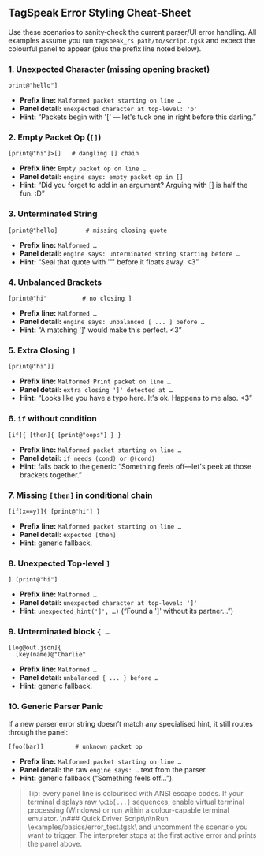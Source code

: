 ## TagSpeak Error Styling Cheat‑Sheet

Use these scenarios to sanity‑check the current parser/UI error handling. All examples assume you run `tagspeak_rs path/to/script.tgsk` and expect the colourful panel to appear (plus the prefix line noted below).

### 1. Unexpected Character (missing opening bracket)

```tgsk
print@"hello"]
```

- **Prefix line:** `Malformed packet starting on line …`
- **Panel detail:** `unexpected character at top-level: 'p'`
- **Hint:** “Packets begin with '[' — let's tuck one in right before this darling.”

### 2. Empty Packet Op (`[]`)

```tgsk
[print@"hi"]>[]   # dangling [] chain
```

- **Prefix line:** `Empty packet op on line …`
- **Panel detail:** `engine says: empty packet op in []`
- **Hint:** “Did you forget to add in an argument? Arguing with [] is half the fun. :D”

### 3. Unterminated String

```tgsk
[print@"hello]        # missing closing quote
```

- **Prefix line:** `Malformed …`
- **Panel detail:** `engine says: unterminated string starting before …`
- **Hint:** “Seal that quote with '"' before it floats away. <3”

### 4. Unbalanced Brackets

```tgsk
[print@"hi"          # no closing ]
```

- **Prefix line:** `Malformed …`
- **Panel detail:** `engine says: unbalanced [ ... ] before …`
- **Hint:** “A matching ']' would make this perfect. <3”

### 5. Extra Closing `]`

```tgsk
[print@"hi"]]
```

- **Prefix line:** `Malformed Print packet on line …`
- **Panel detail:** `extra closing ']' detected at …`
- **Hint:** “Looks like you have a typo here. It's ok. Happens to me also. <3”

### 6. `if` without condition

```tgsk
[if]{ [then]{ [print@"oops"] } }
```

- **Prefix line:** `Malformed packet starting on line …`
- **Panel detail:** `if needs (cond) or @(cond)`
- **Hint:** falls back to the generic “Something feels off—let's peek at those brackets together.”

### 7. Missing `[then]` in conditional chain

```tgsk
[if(x==y)]{ [print@"hi"] }
```

- **Prefix line:** `Malformed packet starting on line …`
- **Panel detail:** `expected [then]`
- **Hint:** generic fallback.

### 8. Unexpected Top‑level `]`

```tgsk
] [print@"hi"]
```

- **Prefix line:** `Malformed …`
- **Panel detail:** `unexpected character at top-level: ']'`
- **Hint:** `unexpected_hint(']', …)` (“Found a ']' without its partner…”)

### 9. Unterminated block `{ …`

```tgsk
[log@out.json]{
  [key(name)@"Charlie"
```

- **Prefix line:** `Malformed …`
- **Panel detail:** `unbalanced { ... } before …`
- **Hint:** generic fallback.

### 10. Generic Parser Panic

If a new parser error string doesn’t match any specialised hint, it still routes through the panel:

```tgsk
[foo(bar)]         # unknown packet op
```

- **Prefix line:** `Malformed packet starting on line …`
- **Panel detail:** the raw `engine says: …` text from the parser.
- **Hint:** generic fallback (“Something feels off…”).

> Tip: every panel line is colourised with ANSI escape codes. If your terminal displays raw `\x1b[...]` sequences, enable virtual terminal processing (Windows) or run within a colour-capable terminal emulator.
\n### Quick Driver Script\n\nRun \examples/basics/error_test.tgsk\ and uncomment the scenario you want to trigger. The interpreter stops at the first active error and prints the panel above.
